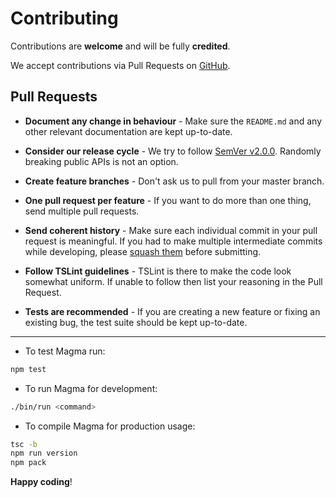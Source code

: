 # Contributing

Contributions are **welcome** and will be fully **credited**.

We accept contributions via Pull Requests on [GitHub](https://github.com/CreepPork/Magma).


## Pull Requests

- **Document any change in behaviour** - Make sure the `README.md` and any other relevant documentation are kept up-to-date.

- **Consider our release cycle** - We try to follow [SemVer v2.0.0](http://semver.org/). Randomly breaking public APIs is not an option.

- **Create feature branches** - Don't ask us to pull from your master branch.

- **One pull request per feature** - If you want to do more than one thing, send multiple pull requests.

- **Send coherent history** - Make sure each individual commit in your pull request is meaningful. If you had to make multiple intermediate commits while developing, please [squash them](http://www.git-scm.com/book/en/v2/Git-Tools-Rewriting-History#Changing-Multiple-Commit-Messages) before submitting.

- **Follow TSLint guidelines** - TSLint is there to make the code look somewhat uniform. If unable to follow then list your reasoning in the Pull Request.

- **Tests are recommended** - If you are creating a new feature or fixing an existing bug, the test suite should be kept up-to-date.

* * *

- To test Magma run:

```bash
npm test
```

- To run Magma for development:

```bash
./bin/run <command>
```

- To compile Magma for production usage:

```bash
tsc -b
npm run version
npm pack
```

**Happy coding**!
